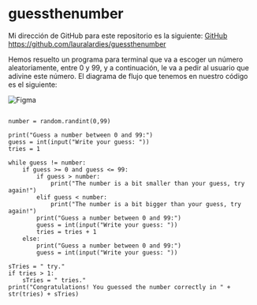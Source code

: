 # guessthenumber

Mi dirección de GitHub para este repositorio es la siguiente: [GitHub](https://github.com/lauralardies/guessthenumber)
https://github.com/lauralardies/guessthenumber

Hemos resuelto un programa para terminal que va a escoger un número aleatoriamente, entre 0 y 99, y a continuación, le va a pedir al usuario que adivine este número.
El diagrama de flujo que tenemos en nuestro código es el siguiente:

![Figma](/lauralardies/guessthenumber/guessthenumber.jpg)

```import random

number = random.randint(0,99)

print("Guess a number between 0 and 99:")
guess = int(input("Write your guess: "))
tries = 1

while guess != number:
    if guess >= 0 and guess <= 99:
        if guess > number: 
            print("The number is a bit smaller than your guess, try again!")
        elif guess < number:
            print("The number is a bit bigger than your guess, try again!")
        print("Guess a number between 0 and 99:")
        guess = int(input("Write your guess: "))
        tries = tries + 1
    else:
        print("Guess a number between 0 and 99:")
        guess = int(input("Write your guess: "))

sTries = " try."
if tries > 1:
    sTries = " tries."
print("Congratulations! You guessed the number correctly in " + str(tries) + sTries)
